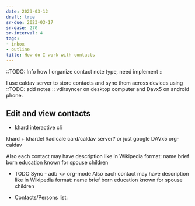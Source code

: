 ```yaml
---
date: 2023-03-12
draft: true
sr-due: 2023-03-17
sr-ease: 270
sr-interval: 4
tags:
- inbox
- outline
title: How do I work with contacts
---
```


::TODO: Info how I organize contact note type, need implement ::

I use caldav server to store contacts and sync them across devices using ::TODO: add notes :: vdirsyncer on desktop computer and Davx5 on android phone.

## Edit and view contacts

- khard interactive cli

khard + khardel
Radicale card/caldav server? or just google
DAVx5
org-caldav

Also each contact may have description like in Wikipedia format:
name
brief
born
education
known for
spouse
children

* TODO Sync - adb <> org-mode
Also each contact may have description like in Wikipedia format:
name
brief
born
education
known for
spouse
children

* Contacts/Persons list: